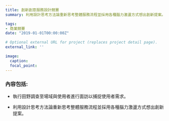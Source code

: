 ```yaml
---
title: 創新創意服務設計競賽
summary: 利用設計思考方法論重新思考整體服務流程並採用各種腦力激盪方式想出創新提案。

tags:
- 商業競賽
date: "2019-01-01T00:00:00Z"

# Optional external URL for project (replaces project detail page).
external_link: ''

image:
  caption: 
  focal_point: 
---
```

### 內容包括:

* 執行田野調查至場域與使用者進行面訪以捕捉使用者需求。


* 利用設計思考方法論重新思考整體服務流程並採用各種腦力激盪方式想出創新提案。
